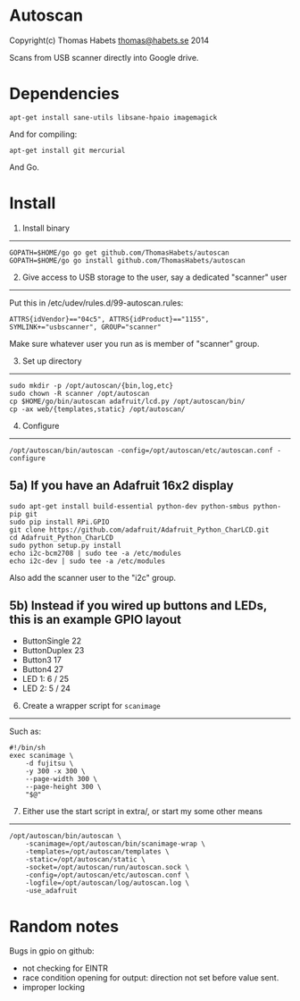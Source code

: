 Autoscan
========

Copyright(c) Thomas Habets <thomas@habets.se> 2014

Scans from USB scanner directly into Google drive.


Dependencies
============
```
apt-get install sane-utils libsane-hpaio imagemagick
```

And for compiling:
```
apt-get install git mercurial
```
And Go.


Install
=======

1) Install binary
-----------------
```
GOPATH=$HOME/go go get github.com/ThomasHabets/autoscan
GOPATH=$HOME/go go install github.com/ThomasHabets/autoscan
```

2) Give access to USB storage to the user, say a dedicated "scanner" user
-------------------------------------------------------------------------
Put this in /etc/udev/rules.d/99-autoscan.rules:
```
ATTRS{idVendor}=="04c5", ATTRS{idProduct}=="1155", SYMLINK+="usbscanner", GROUP="scanner"
```
Make sure whatever user you run as is member of "scanner" group.

3) Set up directory
------------
```
sudo mkdir -p /opt/autoscan/{bin,log,etc}
sudo chown -R scanner /opt/autoscan
cp $HOME/go/bin/autoscan adafruit/lcd.py /opt/autoscan/bin/
cp -ax web/{templates,static} /opt/autoscan/
```

4) Configure
------------
```
/opt/autoscan/bin/autoscan -config=/opt/autoscan/etc/autoscan.conf -configure
```

5a) If you have an Adafruit 16x2 display
---------------------------------------
```
sudo apt-get install build-essential python-dev python-smbus python-pip git
sudo pip install RPi.GPIO
git clone https://github.com/adafruit/Adafruit_Python_CharLCD.git
cd Adafruit_Python_CharLCD
sudo python setup.py install
echo i2c-bcm2708 | sudo tee -a /etc/modules
echo i2c-dev | sudo tee -a /etc/modules
```
Also add the scanner user to the "i2c" group.

5b) Instead if you wired up buttons and LEDs, this is an example GPIO layout
----------------------------------------------------------------------------
  * ButtonSingle   22
  * ButtonDuplex   23
  * Button3        17
  * Button4        27
  * LED 1:         6 / 25
  * LED 2:         5 / 24

6) Create a wrapper script for ```scanimage```
----------------------------------------------
Such as:
```
#!/bin/sh
exec scanimage \
    -d fujitsu \
    -y 300 -x 300 \
    --page-width 300 \
    --page-height 300 \
    "$@"
```

7) Either use the start script in extra/, or start my some other means
----------------------------------------------------------------------
```
/opt/autoscan/bin/autoscan \
    -scanimage=/opt/autoscan/bin/scanimage-wrap \
    -templates=/opt/autoscan/templates \
    -static=/opt/autoscan/static \
    -socket=/opt/autoscan/run/autoscan.sock \
    -config=/opt/autoscan/etc/autoscan.conf \
    -logfile=/opt/autoscan/log/autoscan.log \
    -use_adafruit
```


Random notes
============
Bugs in gpio on github:
* not checking for EINTR
* race condition opening for output: direction not set before value sent.
* improper locking
